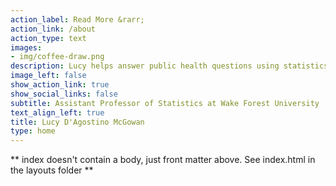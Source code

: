```yaml
---
action_label: Read More &rarr;
action_link: /about
action_type: text
images: 
- img/coffee-draw.png
description: Lucy helps answer public health questions using statistics. Her research focuses on causal inference, human-data interaction, and statistical communication.
image_left: false
show_action_link: true
show_social_links: false
subtitle: Assistant Professor of Statistics at Wake Forest University
text_align_left: true
title: Lucy D'Agostino McGowan
type: home
---
```


** index doesn't contain a body, just front matter above.
See index.html in the layouts folder **
